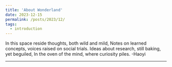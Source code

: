 ```yaml
---
title: 'About Wonderland'
date: 2023-12-15
permalink: /posts/2023/12/
tags:
  - introduction
---
```


In this space reside thoughts, both wild and mild,
Notes on learned concepts, voices raised on social trials.
Ideas about research, still baking, yet beguiled,
In the oven of the mind, where curiosity piles.
-Haoyi


<!-- Headings are cool
======

You can have many headings
======

Aren't headings cool? -->
------